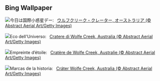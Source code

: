## Bing Wallpaper
![](https://www.bing.com/th?id=OHR.WolfeCrater_JA-JP6958421820_UHD.jpg&w=1000)今日は国際小惑星デー:&nbsp;&ensp;[ウルフクリーク・クレーター, オーストラリア (© Abstract Aerial Art/Getty Images)](https://www.bing.com/th?id=OHR.WolfeCrater_JA-JP6958421820_UHD.jpg)
<br><br/>
![](https://www.bing.com/th?id=OHR.WolfeCrater_IT-IT2121882402_UHD.jpg&w=1000)Eco dell'Universo:&nbsp;&ensp;[Cratere di Wolfe Creek, Australia (© Abstract Aerial Art/Getty Images)](https://www.bing.com/th?id=OHR.WolfeCrater_IT-IT2121882402_UHD.jpg)
<br><br/>
![](https://www.bing.com/th?id=OHR.WolfeCrater_FR-FR7427852782_UHD.jpg&w=1000)Empreinte d’étoile:&nbsp;&ensp;[Cratère de Wolfe Creek, Australie (© Abstract Aerial Art/Getty Images)](https://www.bing.com/th?id=OHR.WolfeCrater_FR-FR7427852782_UHD.jpg)
<br><br/>
![](https://www.bing.com/th?id=OHR.WolfeCrater_ES-ES0950300171_UHD.jpg&w=1000)Marcas de la historia:&nbsp;&ensp;[Cráter Wolfe Creek, Australia (© Abstract Aerial Art/Getty Images)](https://www.bing.com/th?id=OHR.WolfeCrater_ES-ES0950300171_UHD.jpg)
<br><br/>
